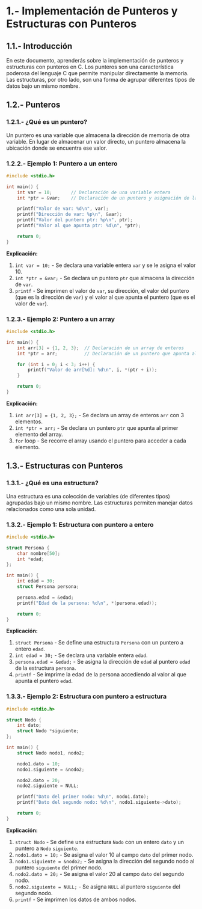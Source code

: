 # 1.- Implementación de Punteros y Estructuras con Punteros

## 1.1.- Introducción

En este documento, aprenderás sobre la implementación de punteros y estructuras con punteros en C. Los punteros son una característica poderosa del lenguaje C que permite manipular directamente la memoria. Las estructuras, por otro lado, son una forma de agrupar diferentes tipos de datos bajo un mismo nombre.

## 1.2.- Punteros

### 1.2.1.- ¿Qué es un puntero?

Un puntero es una variable que almacena la dirección de memoria de otra variable. En lugar de almacenar un valor directo, un puntero almacena la ubicación donde se encuentra ese valor.

### 1.2.2.- Ejemplo 1: Puntero a un entero

```c
#include <stdio.h>

int main() {
    int var = 10;       // Declaración de una variable entera
    int *ptr = &var;    // Declaración de un puntero y asignación de la dirección de var

    printf("Valor de var: %d\n", var);
    printf("Dirección de var: %p\n", &var);
    printf("Valor del puntero ptr: %p\n", ptr);
    printf("Valor al que apunta ptr: %d\n", *ptr);

    return 0;
}
```

**Explicación:**

1. `int var = 10;` - Se declara una variable entera `var` y se le asigna el valor 10.
2. `int *ptr = &var;` - Se declara un puntero `ptr` que almacena la dirección de `var`.
3. `printf` - Se imprimen el valor de `var`, su dirección, el valor del puntero (que es la dirección de `var`) y el valor al que apunta el puntero (que es el valor de `var`).

### 1.2.3.- Ejemplo 2: Puntero a un array

```c
#include <stdio.h>

int main() {
    int arr[3] = {1, 2, 3};  // Declaración de un array de enteros
    int *ptr = arr;          // Declaración de un puntero que apunta al primer elemento del array

    for (int i = 0; i < 3; i++) {
        printf("Valor de arr[%d]: %d\n", i, *(ptr + i));
    }

    return 0;
}
```

**Explicación:**

1. `int arr[3] = {1, 2, 3};` - Se declara un array de enteros `arr` con 3 elementos.
2. `int *ptr = arr;` - Se declara un puntero `ptr` que apunta al primer elemento del array.
3. `for` loop - Se recorre el array usando el puntero para acceder a cada elemento.

## 1.3.- Estructuras con Punteros

### 1.3.1.- ¿Qué es una estructura?

Una estructura es una colección de variables (de diferentes tipos) agrupadas bajo un mismo nombre. Las estructuras permiten manejar datos relacionados como una sola unidad.

### 1.3.2.- Ejemplo 1: Estructura con puntero a entero

```c
#include <stdio.h>

struct Persona {
    char nombre[50];
    int *edad;
};

int main() {
    int edad = 30;
    struct Persona persona;

    persona.edad = &edad;
    printf("Edad de la persona: %d\n", *(persona.edad));

    return 0;
}
```

**Explicación:**

1. `struct Persona` - Se define una estructura `Persona` con un puntero a entero `edad`.
2. `int edad = 30;` - Se declara una variable entera `edad`.
3. `persona.edad = &edad;` - Se asigna la dirección de `edad` al puntero `edad` de la estructura `persona`.
4. `printf` - Se imprime la edad de la persona accediendo al valor al que apunta el puntero `edad`.

### 1.3.3.- Ejemplo 2: Estructura con puntero a estructura

```c
#include <stdio.h>

struct Nodo {
    int dato;
    struct Nodo *siguiente;
};

int main() {
    struct Nodo nodo1, nodo2;

    nodo1.dato = 10;
    nodo1.siguiente = &nodo2;

    nodo2.dato = 20;
    nodo2.siguiente = NULL;

    printf("Dato del primer nodo: %d\n", nodo1.dato);
    printf("Dato del segundo nodo: %d\n", nodo1.siguiente->dato);

    return 0;
}
```

**Explicación:**

1. `struct Nodo` - Se define una estructura `Nodo` con un entero `dato` y un puntero a `Nodo` `siguiente`.
2. `nodo1.dato = 10;` - Se asigna el valor 10 al campo `dato` del primer nodo.
3. `nodo1.siguiente = &nodo2;` - Se asigna la dirección del segundo nodo al puntero `siguiente` del primer nodo.
4. `nodo2.dato = 20;` - Se asigna el valor 20 al campo `dato` del segundo nodo.
5. `nodo2.siguiente = NULL;` - Se asigna `NULL` al puntero `siguiente` del segundo nodo.
6. `printf` - Se imprimen los datos de ambos nodos.

